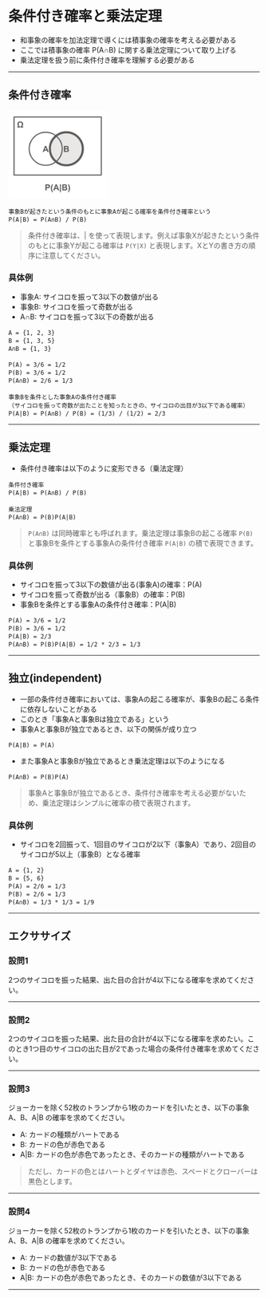 # 条件付き確率と乗法定理

* 和事象の確率を加法定理で導くには積事象の確率を考える必要がある
* ここでは積事象の確率 P(A∩B) に関する乗法定理について取り上げる
* 乗法定理を扱う前に条件付き確率を理解する必要がある

---

## 条件付き確率

<img src="img/280.png" width="200px">

```
事象Bが起きたという条件のもとに事象Aが起こる確率を条件付き確率という
P(A|B) = P(A∩B) / P(B)
```

> 条件付き確率は、| を使って表現します。例えば事象Xが起きたという条件のもとに事象Yが起こる確率は `P(Y|X)` と表現します。XとYの書き方の順序に注意してください。

### 具体例

* 事象A: サイコロを振って3以下の数値が出る
* 事象B: サイコロを振って奇数が出る
* A∩B: サイコロを振って3以下の奇数が出る

```
A = {1, 2, 3}
B = {1, 3, 5}
A∩B = {1, 3}

P(A) = 3/6 = 1/2
P(B) = 3/6 = 1/2
P(A∩B) = 2/6 = 1/3

事象Bを条件とした事象Aの条件付き確率
（サイコロを振って奇数が出たことを知ったときの、サイコロの出目が3以下である確率）
P(A|B) = P(A∩B) / P(B) = (1/3) / (1/2) = 2/3
```

---

## 乗法定理

* 条件付き確率は以下のように変形できる（乗法定理） 

```
条件付き確率
P(A|B) = P(A∩B) / P(B)

乗法定理
P(A∩B) = P(B)P(A|B)
```

> `P(A∩B)` は同時確率とも呼ばれます。乗法定理は事象Bの起こる確率 `P(B)` と事象Bを条件とする事象Aの条件付き確率 `P(A|B)` の積で表現できます。

### 具体例

* サイコロを振って3以下の数値が出る(事象A)の確率：P(A)
* サイコロを振って奇数が出る（事象B）の確率：P(B)
* 事象Bを条件とする事象Aの条件付き確率：P(A|B)

```
P(A) = 3/6 = 1/2
P(B) = 3/6 = 1/2
P(A|B) = 2/3 
P(A∩B) = P(B)P(A|B) = 1/2 * 2/3 = 1/3
```

---

## 独立(independent)

* 一部の条件付き確率においては、事象Aの起こる確率が、事象Bの起こる条件に依存しないことがある
* このとき「事象Aと事象Bは独立である」という
* 事象Aと事象Bが独立であるとき、以下の関係が成り立つ

```
P(A|B) = P(A)
```

* また事象Aと事象Bが独立であるとき乗法定理は以下のようになる

```
P(A∩B) = P(B)P(A)
```

> 事象Aと事象Bが独立であるとき、条件付き確率を考える必要がないため、乗法定理はシンプルに確率の積で表現されます。

### 具体例

* サイコロを2回振って、1回目のサイコロが2以下（事象A）であり、2回目のサイコロが5以上（事象B）となる確率

```
A = {1, 2}
B = {5, 6}
P(A) = 2/6 = 1/3
P(B) = 2/6 = 1/3
P(A∩B) = 1/3 * 1/3 = 1/9
```

---

## エクササイズ

### 設問1 

2つのサイコロを振った結果、出た目の合計が4以下になる確率を求めてください。

---

### 設問2 

2つのサイコロを振った結果、出た目の合計が4以下になる確率を求めたい。このとき1つ目のサイコロの出た目が2であった場合の条件付き確率を求めてください。

--- 

### 設問3

ジョーカーを除く52枚のトランプから1枚のカードを引いたとき、以下の事象A、B、A|B の確率を求めてください。

* A: カードの種類がハートである
* B: カードの色が赤色である
* A|B: カードの色が赤色であったとき、そのカードの種類がハートである

> ただし、カードの色とはハートとダイヤは赤色、スペードとクローバーは黒色とします。

---

### 設問4

ジョーカーを除く52枚のトランプから1枚のカードを引いたとき、以下の事象A、B、A|B の確率を求めてください。

* A: カードの数値が3以下である
* B: カードの色が赤色である
* A|B: カードの色が赤色であったとき、そのカードの数値が3以下である

---

<!--

設問1
2つのサイコロの出た目の標本空間（36個の標本点）
(1, 1) (1, 2) (1, 3) (1, 4) (1, 5) (1, 6)
(2, 1) (2, 2) (2, 3) (2, 4) (2, 5) (2, 6)
(3, 1) (3, 2) (3, 3) (3, 4) (3, 5) (3, 6)
(4, 1) (4, 2) (4, 3) (4, 4) (4, 5) (4, 6)
(5, 1) (5, 2) (5, 3) (5, 4) (5, 5) (5, 6)
(6, 1) (6, 2) (6, 3) (6, 4) (6, 5) (6, 6)

2つのサイコロの出た目の合計が4以下になるものは6通り（事象Aとする）
(1, 1) (1, 2) (1, 3) 
(2, 1) (2, 2) 
(3, 1) 

P(A) = 6/36 = 1/6


設問2

1つ目のサイコロの出た目が2（事象Bとする）
(2, 1) (2, 2) (2, 3) (2, 4) (2, 5) (2, 6)
P(B) = 6/36 = 1/6

事象Aと事象Bの積事象（A∩B）
(2, 1) (2, 2)
P(A∩B) = 2/36

事象Bを条件とする事象Aの条件付き確率
P(A|B) = P(A∩B) / P(B) = (2/36) / (1/6) = 12/36 = 1/3


設問3

P(A) = 13/52 = 1/4
P(B) = 26/52 = 1/2
P(A∩B) = 1/4
P(A|B) = (1/4) / (1/2) = 1/2


設問4

P(A) = 12/52 
P(B) = 26/52 = 1/2
P(A∩B) = 6/52
P(A|B) = (6/52) / (1/2) = 12/52 = P(A)
つまり、事象Aと事象Bは独立である
-->
